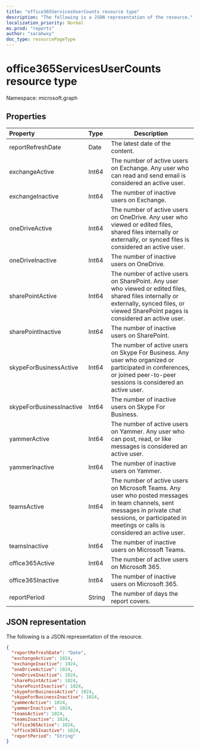 ```yaml
---
title: "office365ServicesUserCounts resource type"
description: "The following is a JSON representation of the resource."
localization_priority: Normal
ms.prod: "reports"
author: "sarahwxy"
doc_type: resourcePageType
---
```


# office365ServicesUserCounts resource type

Namespace: microsoft.graph

## Properties

| Property                 | Type   | Description                              |
| :----------------------- | :----- | ---------------------------------------- |
| reportRefreshDate        | Date   | The latest date of the content.          |
| exchangeActive           | Int64  | The number of active users on Exchange. Any user who can read and send email is considered an active user. |
| exchangeInactive         | Int64  | The number of inactive users on Exchange. |
| oneDriveActive           | Int64  | The number of active users on OneDrive. Any user who viewed or edited files, shared files internally or externally, or synced files is considered an active user. |
| oneDriveInactive         | Int64  | The number of inactive users on OneDrive. |
| sharePointActive         | Int64  | The number of active users on SharePoint. Any user who viewed or edited files, shared files internally or externally, synced files, or viewed SharePoint pages is considered an active user. |
| sharePointInactive       | Int64  | The number of inactive users on SharePoint. |
| skypeForBusinessActive   | Int64  | The number of active users on Skype For Business. Any user who organized or participated in conferences, or joined peer-to-peer sessions is considered an active user. |
| skypeForBusinessInactive | Int64  | The number of inactive users on Skype For Business. |
| yammerActive             | Int64  | The number of active users on Yammer. Any user who can post, read, or like messages is considered an active user. |
| yammerInactive           | Int64  | The number of inactive users on Yammer.  |
| teamsActive              | Int64  | The number of active users on Microsoft Teams. Any user who posted messages in team channels, sent messages in private chat sessions, or participated in meetings or calls is considered an active user. |
| teamsInactive            | Int64  | The number of inactive users on Microsoft Teams.     |
| office365Active          | Int64  | The number of active users on Microsoft 365.   |
| office365Inactive        | Int64  | The number of inactive users on Microsoft 365.     |
| reportPeriod             | String | The number of days the report covers.    |

## JSON representation

The following is a JSON representation of the resource.

<!-- {
  "blockType": "resource",
  "@odata.type": "microsoft.graph.office365ServicesUserCounts"
} -->

```json
{
  "reportRefreshDate": "Date", 
  "exchangeActive": 1024, 
  "exchangeInactive": 1024, 
  "oneDriveActive": 1024, 
  "oneDriveInactive": 1024, 
  "sharePointActive": 1024, 
  "sharePointInactive": 1024, 
  "skypeForBusinessActive": 1024, 
  "skypeForBusinessInactive": 1024, 
  "yammerActive": 1024, 
  "yammerInactive": 1024, 
  "teamsActive": 1024, 
  "teamsInactive": 1024, 
  "office365Active": 1024,
  "office365Inactive": 1024,
  "reportPeriod": "String"
}
```


